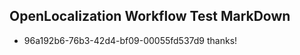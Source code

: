 ## OpenLocalization Workflow Test MarkDown
* 96a192b6-76b3-42d4-bf09-00055fd537d9 thanks!

<!--HONumber=Jul16_HO3-->


